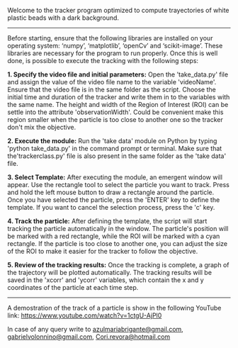 
Welcome to the tracker program optimized to compute trayectories of white plastic beads with a dark background.

-------------------------------------------------------------------------------------------------------------------------------------

Before starting, ensure that the following libraries are installed on your operating
system: ‘numpy’, ‘matplotlib’, ‘openCv’ and ‘scikit-image’. These libraries are necessary
for the program to run properly. Once this is well done, is possible to execute the tracking
with the following steps:

**1. Specify the video file and initial parameters:** Open the 'take_data.py' file and assign the value 
     of the video file name to the variable 'videoName'. Ensure that the video file is in the same folder as the script. Choose the initial time and duration  of the tracker and write them in to the variables with the same name. The height and width of the Region of Interest (ROI) can be settle into the attribute 'observationWidth'. Could be convenient make this region smaller when the particle is too close to another one so the tracker don't  mix the objective.

**2. Execute the module:**  Run the 'take data' module on Python by typing 'python take\_data.py' in the command prompt or terminal. Make sure that the'trackerclass.py' file is also present in the same folder as the 'take data' file.

**3. Select Template:**  After executing the module, an emergent window will appear. Use the rectangle tool to select the particle you want to track. Press and hold the left mouse button to draw a rectangle around  the particle. Once you have selected the particle, press the 'ENTER' key to define the template. If you want to cancel the selection process, press the 'c' key.

**4. Track the particle:** After defining the template, the script will start tracking the particle automatically in the window. The particle's position will be marked with a red rectangle, while the ROI will be marked with a cyan rectangle. If the particle is too close to another one, you can adjust the size of the ROI to make it easier for the tracker to follow the objective.

**5. Review of the tracking results:** Once the tracking is complete, a graph of the trajectory will be plotted automatically. The tracking results will be saved in the 'xcorr' and 'ycorr' variables, which contain the x and y coordinates of the particle at each time step. 

----------------------------------------------------------------------------------------------------------------------------------------
A demostration of the track of a particle is show in the following YouTube link: https://www.youtube.com/watch?v=1ctgU-AjPl0

In case of any query write to azulmariabrigante@gmail.com, gabrielvolonnino@gmail.com, Cori.revora@hotmail.com 
